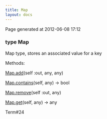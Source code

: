 ```yaml
---
title: Map
layout: docs
---
```


<div class="bottom_right_note">Page generated at 2012-06-08 17:12</div>
<h3><span class="minor">type</span> Map</h3>

<p>Map type, stores an associated value for a key</p>
<p>Methods:</p>
<p><a href="/docs/Map.add.html">Map.add</a>(self :out, any, any)</p>
<p><a href="/docs/Map.contains.html">Map.contains</a>(self, any) -> bool</p>
<p><a href="/docs/Map.remove.html">Map.remove</a>(self :out, any)</p>
<p><a href="/docs/Map.get.html">Map.get</a>(self, any) -> any</p>

<p><span class="extra_minor">Term#24</span></p>

